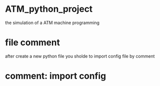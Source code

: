 # ATM_python_project
the simulation of a ATM machine programming

# file comment

after create a new python file you sholde to 
import config file by comment
# comment: import config
